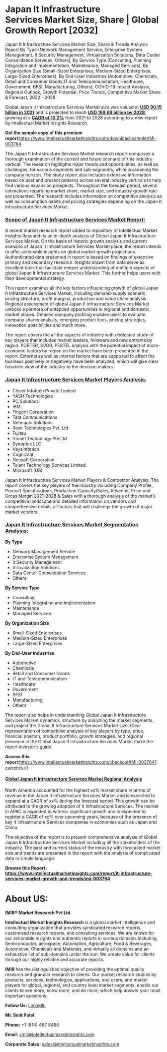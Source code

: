 <h1>Japan It Infrastructure Services&nbsp;Market Size, Share | Global Growth Report [2032]</h1>
<p>Japan It Infrastructure Services Market Size, Share &amp; Trends Analysis Report By Type (Network Management Service, Enterprise System Management, It Security Management, Virtualization Solutions, Data Center Consolidation Services, Others), By Service Type (Consulting, Planning Integration and Implementation, Maintenance, Managed Services), By Organization Size (Small-Sized Enterprises, Medium-Sized Enterprises, Large-Sized Enterprises), By End-User Industries (Automotive, Chemicals, Retail and Consumer Goods,IT and Telecommunication, Healthcare, Government, BFSI, Manufacturing, Others), COVID-19 Impact Analysis, Regional Outlook, Growth Potential, Price Trends, Competitive Market Share &amp; Forecast, 2022 - 2028.</p>
<p>Global Japan It Infrastructure Services Market size was valued at&nbsp;<strong><u>USD 90.15 billion in 2021</u></strong>&nbsp;and is projected to reach&nbsp;<strong><u>USD 169.69 billion by 2028</u></strong>, growing at a&nbsp;<strong><u>CAGR of 10.2%</u></strong>&nbsp;from 2021 to 2028 according to a new report by Intellectual Market Insights Research.</p>
<p>𝐆𝐞𝐭 𝐭𝐡𝐞 𝐬𝐚𝐦𝐩𝐥𝐞 𝐜𝐨𝐩𝐲 𝐨𝐟 𝐭𝐡𝐢𝐬 𝐩𝐫𝐞𝐦𝐢𝐮𝐦 𝐫𝐞𝐩𝐨𝐫𝐭:<a href="https://www.intellectualmarketinsights.com/download-sample/IMI-003764">https://www.intellectualmarketinsights.com/download-sample/IMI-003764</a>&nbsp;</p>
<p>The Japan It Infrastructure Services Market research report comprises a thorough examination of the current and future scenario of this industry vertical. The research highlights major trends and opportunities, as well as challenges, for various segments and sub-segments, while broadening the company horizon. The study report also includes extensive information based on past and present patterns across several industry verticals to help find various expansion prospects. Throughout the forecast period, several estimations regarding market share, market size, and industry growth rate are presented. The research includes information on competitive analysis as well as consumption habits and pricing strategies depending on the Japan It Infrastructure Services Market.</p>
<h3><strong><u>Scope of Japan It Infrastructure Services Market Report:</u></strong></h3>
<p>A recent market research report added to repository of Intellectual Market Insights Research is an in-depth analysis of Global Japan It Infrastructure Services Market. On the basis of historic growth analysis and current scenario of Japan It Infrastructure Services Market place, the report intends to offer actionable insights on global market growth projections. Authenticated data presented in report is based on findings of extensive primary and secondary research. Insights drawn from data serve as excellent tools that facilitate deeper understanding of multiple aspects of global Japan It Infrastructure Services Market. This further helps users with their developmental strategy.</p>
<p>This report examines all the key factors influencing growth of global Japan It Infrastructure Services Market, including demand-supply scenario, pricing structure, profit margins, production and value chain analysis. Regional assessment of global Japan It Infrastructure Services Market unlocks a plethora of untapped opportunities in regional and domestic market places. Detailed company profiling enables users to evaluate company shares analysis, emerging product lines, pricing strategies, innovation possibilities and much more.</p>
<p>The report covers the all the aspects of industry with dedicated study of key players that includes market leaders, followers and new entrants by region. PORTER, SVOR, PESTEL analysis with the potential impact of micro-economic factors by region on the market have been presented in the report. External as well as internal factors that are supposed to affect the business positively or negatively have been analyzed, which will give clear futuristic view of the industry to the decision makers.</p>
<h3><strong><u>Japan It Infrastructure Services Market Players Analysis:</u></strong></h3>
<ul>
<li>Clover Infotech Private Limited</li>
<li>YASH Technologies</li>
<li>PC Solutions</li>
<li>IBM</li>
<li>Fingent Corporation</li>
<li>Tata Communications</li>
<li>Netmagic Solutions</li>
<li>Rave Technologies Pvt. Ltd</li>
<li>Fujitsu</li>
<li>Amnet Technology Pte Ltd</li>
<li>Synoptek LLC</li>
<li>Vaysinfotech</li>
<li>Cognizant</li>
<li>Neusoft Corporation</li>
<li>Talent Technology Services Limited.</li>
<li>Microsoft (US)</li>
</ul>
<p>Japan It Infrastructure Services Market Players &amp; Competitor Analysis: The report covers the key players of the industry including Company Profile, Product Specifications, Production Capacity/Sales, Revenue, Price and Gross Margin 2021-2028 &amp; Sales with a thorough analysis of the market&rsquo;s competitive landscape and detailed information on vendors and comprehensive details of factors that will challenge the growth of major market vendors.</p>
<h3><strong><u>Japan It Infrastructure Services Market Segmentation Analysis:</u></strong></h3>
<p><strong>By Type</strong></p>
<ul>
<li>Network Management Service</li>
<li>Enterprise System Management</li>
<li>It Security Management</li>
<li>Virtualization Solutions</li>
<li>Data Center Consolidation Services</li>
<li>Others</li>
</ul>
<p><strong>By Service Type</strong></p>
<ul>
<li>Consulting</li>
<li>Planning Integration and Implementation</li>
<li>Maintenance</li>
<li>Managed Services</li>
</ul>
<p><strong>By Organization Size</strong></p>
<ul>
<li>Small-Sized Enterprises</li>
<li>Medium-Sized Enterprises</li>
<li>Large-Sized Enterprises</li>
</ul>
<p><strong>By End-User Industries</strong></p>
<ul>
<li>Automotive</li>
<li>Chemicals</li>
<li>Retail and Consumer Goods</li>
<li>IT and Telecommunication</li>
<li>Healthcare</li>
<li>Government</li>
<li>BFSI</li>
<li>Manufacturing</li>
<li>Others</li>
</ul>
<p>The report also helps in understanding Global Japan It Infrastructure Services Market dynamics, structure by analyzing the market segments, and project the Global It Infrastructure Services&nbsp;Market size. Clear representation of competitive analysis of key players by type, price, financial position, product portfolio, growth strategies, and regional presence in the Global Japan It Infrastructure Services Market make the report investor&rsquo;s guide.</p>
<p>𝐀𝐜𝐜𝐞𝐬𝐬 𝐭𝐡𝐢𝐬 𝐫𝐞𝐩𝐨𝐫𝐭:<a href="https://www.intellectualmarketinsights.com/checkout/IMI-003764?currency=1">https://www.intellectualmarketinsights.com/checkout/IMI-003764?currency=1</a>&nbsp;</p>
<h4><strong><u>Global Japan It Infrastructure Services Market Regional Analysis</u></strong></h4>
<p>North America accounted for the highest xx% market share in terms of revenue in the Japan It Infrastructure Services Market and is expected to expand at a CAGR of xx% during the forecast period. This growth can be attributed to the growing adoption of It Infrastructure Services. The market in APAC is expected to witness significant growth and is expected to register a CAGR of xx% over upcoming years, because of the presence of key It Infrastructure Services companies in economies such as Japan and China.</p>
<p>The objective of the report is to present comprehensive analysis of Global Japan It Infrastructure Services Market including all the stakeholders of the industry. The past and current status of the industry with forecasted market size and trends are presented in the report with the analysis of complicated data in simple language.</p>
<p><strong>Browse this Report:&nbsp; <a href="https://www.intellectualmarketinsights.com/report/it-infrastructure-services-market-growth-and-trends/imi-003764">https://www.intellectualmarketinsights.com/report/it-infrastructure-services-market-growth-and-trends/imi-003764</a>&nbsp;</strong></p>
<h1>About US:</h1>
<p><strong>IMIR&reg; Market Research Pvt Ltd.</strong></p>
<p><strong>Intellectual Market Insights Research</strong> is a global market intelligence and consulting organization that provides syndicated research reports, customized research reports, and consulting services. We are known for our actionable insights and authentic reports in various domains including, Semiconductor, aerospace, Automation, Agriculture, Food &amp; Beverages, Automotive, Chemicals and Materials, and virtually all domains and an exhaustive list of sub-domains under the sun. We create value for clients through our highly reliable and accurate reports.</p>
<p><strong>IMIR</strong> has the distinguished objective of providing the optimal quality research and granular research to clients. Our market research studies by products, services, technologies, applications, end users, and market players for global, regional, and country level market segments, enable our clients to see more, know more, and do more, which help answer your most important questions.</p>
<p><strong>Follow Us:</strong> <a href="https://in.linkedin.com/company/imir-market-research">LinkedIn</a></p>
<p><strong>Mr. Smit Patel</strong></p>
<p><strong>Phone:</strong> +1 (814) 487 8486</p>
<p><strong>Email:</strong> <a href="mailto:smit@intellectualmarketinsights.com">smit@intellectualmarketinsights.com</a></p>
<p><strong>Corporate Sales:</strong> <a href="mailto:sales@intellectualmarketinsights.com">sales@intellectualmarketinsights.com</a></p>
<p>&nbsp;</p>
<p>&nbsp;</p>
